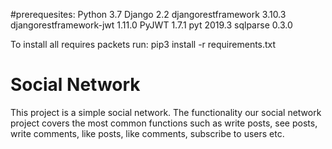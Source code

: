 #prerequesites:
Python 3.7
Django 2.2
djangorestframework 3.10.3
djangorestframework-jwt 1.11.0
PyJWT 1.7.1
pyt 2019.3
sqlparse 0.3.0

To install all requires packets run: pip3 install -r requirements.txt

# Social Network

This project is a simple social network. 
The functionality our social network project covers the most common functions such as write posts, see posts, write comments, like posts, like comments, subscribe to users etc.

